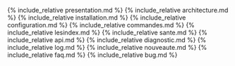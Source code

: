 {% include_relative presentation.md %}
{% include_relative architecture.md %}
{% include_relative installation.md %}
{% include_relative configuration.md %}
{% include_relative commandes.md %}
{% include_relative lesindex.md %}
{% include_relative sante.md %}
{% include_relative api.md %}
{% include_relative diagnostic.md %}
{% include_relative log.md %}
{% include_relative nouveaute.md %}
{% include_relative faq.md %}
{% include_relative bug.md %}
